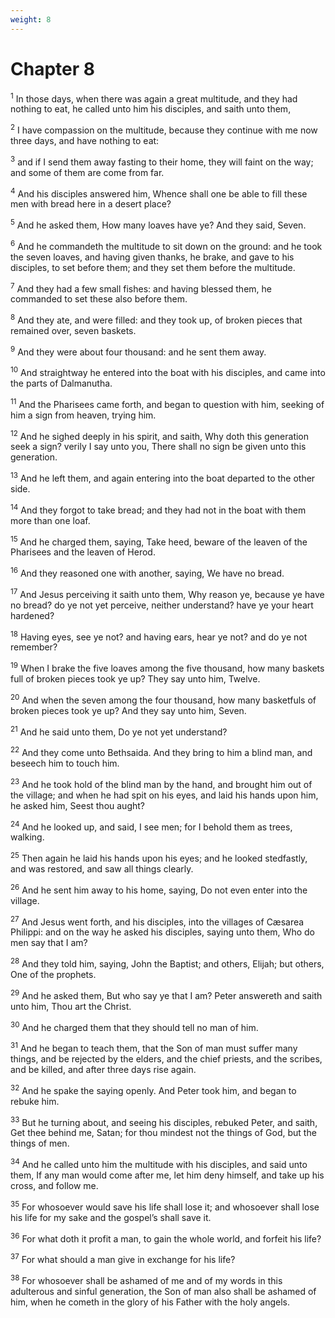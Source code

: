 ```yaml
---
weight: 8
---
```


# Chapter 8

<sup>1</sup> In those days, when there was again a great multitude, and they had nothing to eat, he called unto him his disciples, and saith unto them, 

<sup>2</sup> I have compassion on the multitude, because they continue with me now three days, and have nothing to eat: 

<sup>3</sup> and if I send them away fasting to their home, they will faint on the way; and some of them are come from far. 

<sup>4</sup> And his disciples answered him, Whence shall one be able to fill these men with bread here in a desert place? 

<sup>5</sup> And he asked them, How many loaves have ye? And they said, Seven. 

<sup>6</sup> And he commandeth the multitude to sit down on the ground: and he took the seven loaves, and having given thanks, he brake, and gave to his disciples, to set before them; and they set them before the multitude. 

<sup>7</sup> And they had a few small fishes: and having blessed them, he commanded to set these also before them. 

<sup>8</sup> And they ate, and were filled: and they took up, of broken pieces that remained over, seven baskets. 

<sup>9</sup> And they were about four thousand: and he sent them away. 

<sup>10</sup> And straightway he entered into the boat with his disciples, and came into the parts of Dalmanutha. 

<sup>11</sup> And the Pharisees came forth, and began to question with him, seeking of him a sign from heaven, trying him. 

<sup>12</sup> And he sighed deeply in his spirit, and saith, Why doth this generation seek a sign? verily I say unto you, There shall no sign be given unto this generation. 

<sup>13</sup> And he left them, and again entering into the boat departed to the other side. 

<sup>14</sup> And they forgot to take bread; and they had not in the boat with them more than one loaf. 

<sup>15</sup> And he charged them, saying, Take heed, beware of the leaven of the Pharisees and the leaven of Herod. 

<sup>16</sup> And they reasoned one with another, saying, We have no bread. 

<sup>17</sup> And Jesus perceiving it saith unto them, Why reason ye, because ye have no bread? do ye not yet perceive, neither understand? have ye your heart hardened? 

<sup>18</sup> Having eyes, see ye not? and having ears, hear ye not? and do ye not remember? 

<sup>19</sup> When I brake the five loaves among the five thousand, how many baskets full of broken pieces took ye up? They say unto him, Twelve. 

<sup>20</sup> And when the seven among the four thousand, how many basketfuls of broken pieces took ye up? And they say unto him, Seven. 

<sup>21</sup> And he said unto them, Do ye not yet understand? 

<sup>22</sup> And they come unto Bethsaida. And they bring to him a blind man, and beseech him to touch him. 

<sup>23</sup> And he took hold of the blind man by the hand, and brought him out of the village; and when he had spit on his eyes, and laid his hands upon him, he asked him, Seest thou aught? 

<sup>24</sup> And he looked up, and said, I see men; for I behold them as trees, walking. 

<sup>25</sup> Then again he laid his hands upon his eyes; and he looked stedfastly, and was restored, and saw all things clearly. 

<sup>26</sup> And he sent him away to his home, saying, Do not even enter into the village. 

<sup>27</sup> And Jesus went forth, and his disciples, into the villages of Cæsarea Philippi: and on the way he asked his disciples, saying unto them, Who do men say that I am? 

<sup>28</sup> And they told him, saying, John the Baptist; and others, Elijah; but others, One of the prophets. 

<sup>29</sup> And he asked them, But who say ye that I am? Peter answereth and saith unto him, Thou art the Christ. 

<sup>30</sup> And he charged them that they should tell no man of him. 

<sup>31</sup> And he began to teach them, that the Son of man must suffer many things, and be rejected by the elders, and the chief priests, and the scribes, and be killed, and after three days rise again. 

<sup>32</sup> And he spake the saying openly. And Peter took him, and began to rebuke him. 

<sup>33</sup> But he turning about, and seeing his disciples, rebuked Peter, and saith, Get thee behind me, Satan; for thou mindest not the things of God, but the things of men. 

<sup>34</sup> And he called unto him the multitude with his disciples, and said unto them, If any man would come after me, let him deny himself, and take up his cross, and follow me. 

<sup>35</sup> For whosoever would save his life shall lose it; and whosoever shall lose his life for my sake and the gospel’s shall save it. 

<sup>36</sup> For what doth it profit a man, to gain the whole world, and forfeit his life? 

<sup>37</sup> For what should a man give in exchange for his life? 

<sup>38</sup> For whosoever shall be ashamed of me and of my words in this adulterous and sinful generation, the Son of man also shall be ashamed of him, when he cometh in the glory of his Father with the holy angels. 


